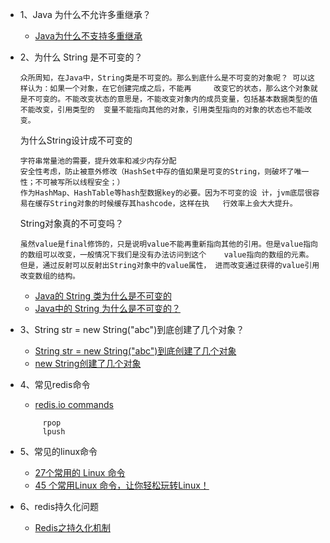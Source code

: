 - 1、Java 为什么不允许多重继承？
     - [Java为什么不支持多重继承](https://blog.csdn.net/u013568373/article/details/93317194)

- 2、为什么 String 是不可变的？
     ```
     众所周知，在Java中，String类是不可变的。那么到底什么是不可变的对象呢？ 可以这样认为：如果一个对象，在它创建完成之后，不能再     改变它的状态，那么这个对象就是不可变的。不能改变状态的意思是，不能改变对象内的成员变量，包括基本数据类型的值不能改变，引用类型的  变量不能指向其他的对象，引用类型指向的对象的状态也不能改变。
     ```
     为什么String设计成不可变的
     ```
     字符串常量池的需要，提升效率和减少内存分配
     安全性考虑，防止被意外修改（HashSet中存的值如果是可变的String，则破坏了唯一性；不可被写所以线程安全；）
     作为HashMap、HashTable等hash型数据key的必要。因为不可变的设 计，jvm底层很容易在缓存String对象的时候缓存其hashcode，这样在执   行效率上会大大提升。
     ```
     String对象真的不可变吗？
     ```
     虽然value是final修饰的，只是说明value不能再重新指向其他的引用。但是value指向的数组可以改变，一般情况下我们是没有办法访问到这个    value指向的数组的元素。但是，通过反射可以反射出String对象中的value属性， 进而改变通过获得的value引用改变数组的结构。
     ```

     - [Java的 String 类为什么是不可变的](https://www.jb51.net/article/49092.htm)
     - [Java中的 String 为什么是不可变的？](https://zhuanlan.zhihu.com/p/87034198)

- 3、String str = new String("abc")到底创建了几个对象？
     - [String str = new String("abc")到底创建了几个对象](https://www.pianshen.com/article/2152108313/)
     - [new String创建了几个对象](https://www.cnblogs.com/nov5026/p/11973553.html)

- 4、常见redis命令
     - [redis.io commands](https://redis.io/commands)
     ```
          rpop
          lpush
     ```
- 5、常见的linux命令
     - [27个常用的 Linux 命令](https://www.jianshu.com/p/0056d671ea6d)
     - [45 个常用Linux 命令，让你轻松玩转Linux！](https://juejin.im/post/6844903930166509581)
- 6、redis持久化问题
     - [Redis之持久化机制](https://juejin.im/post/6844904119161847815)